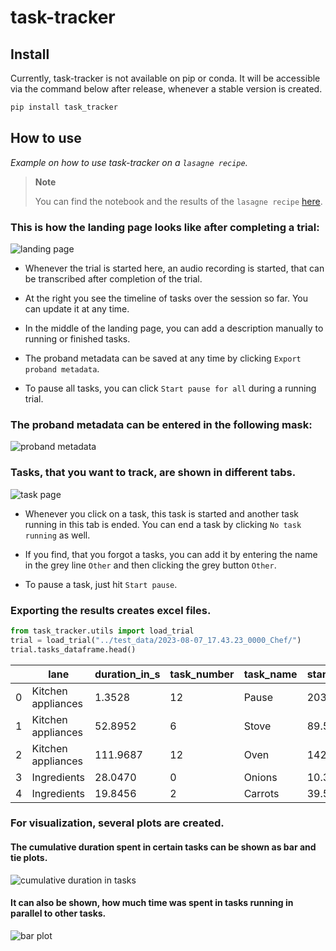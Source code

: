 # task-tracker

<!-- WARNING: THIS FILE WAS AUTOGENERATED! DO NOT EDIT! -->

## Install

Currently, task-tracker is not available on pip or conda. It will be
accessible via the command below after release, whenever a stable
version is created.

``` sh
pip install task_tracker
```

## How to use

*Example on how to use task-tracker on a `lasagne recipe`.*

<div>

> **Note**
>
> You can find the notebook and the results of the `lasagne recipe`
> [here](%22https://github.com/KonKob/task-tracker/tree/main/test_data%22).

</div>



### This is how the landing page looks like after completing a trial:

![landing
page](https://github.com/KonKob/task-tracker/blob/main/media/landing_page.png?raw=true)

- Whenever the trial is started here, an audio recording is started,
  that can be transcribed after completion of the trial.

- At the right you see the timeline of tasks over the session so far.
  You can update it at any time.

- In the middle of the landing page, you can add a description manually
  to running or finished tasks.

- The proband metadata can be saved at any time by clicking
  `Export proband metadata`.

- To pause all tasks, you can click `Start pause for all` during a
  running trial.

### The proband metadata can be entered in the following mask:

![proband
metadata](https://github.com/KonKob/task-tracker/blob/main/media/proband_metadata.png?raw=true)

### Tasks, that you want to track, are shown in different tabs.

![task
page](https://github.com/KonKob/task-tracker/blob/main/media/task_page.png?raw=true)

- Whenever you click on a task, this task is started and another task
  running in this tab is ended. You can end a task by clicking
  `No task running` as well.

- If you find, that you forgot a tasks, you can add it by entering the
  name in the grey line `Other` and then clicking the grey button
  `Other`.

- To pause a task, just hit `Start pause`.



### Exporting the results creates excel files.

``` python
from task_tracker.utils import load_trial
trial = load_trial("../test_data/2023-08-07_17.43.23_0000_Chef/")
trial.tasks_dataframe.head()
```

<div>
<style scoped>
    .dataframe tbody tr th:only-of-type {
        vertical-align: middle;
    }
&#10;    .dataframe tbody tr th {
        vertical-align: top;
    }
&#10;    .dataframe thead th {
        text-align: right;
    }
</style>

|     | lane               | duration_in_s | task_number | task_name | start_time | end_time | description_0 |
|-----|--------------------|---------------|-------------|-----------|------------|----------|---------------|
| 0   | Kitchen appliances | 1.3528        | 12          | Pause     | 203.6099   | 204.9627 | 220°C         |
| 1   | Kitchen appliances | 52.8952       | 6           | Stove     | 89.5415    | 142.4367 | NaN           |
| 2   | Kitchen appliances | 111.9687      | 12          | Oven      | 142.4370   | 255.7585 | 220°C         |
| 3   | Ingredients        | 28.0470       | 0           | Onions    | 10.3749    | 38.4219  | NaN           |
| 4   | Ingredients        | 19.8456       | 2           | Carrots   | 39.5850    | 59.4306  | NaN           |

</div>

### For visualization, several plots are created.

#### The cumulative duration spent in certain tasks can be shown as bar and tie plots.

![cumulative duration in
tasks](https://github.com/KonKob/task-tracker/blob/main/test_data/2023-08-07_17.43.23_0000_Chef/2023-08-07_17.47.39_cumulative_tie_plots.png?raw=true)

#### It can also be shown, how much time was spent in tasks running in parallel to other tasks.

![bar
plot](https://github.com/KonKob/task-tracker/blob/main/test_data/2023-08-07_17.43.23_0000_Chef/2023-08-07_17.47.39_pie_plots_per_lane.png?raw=true)
